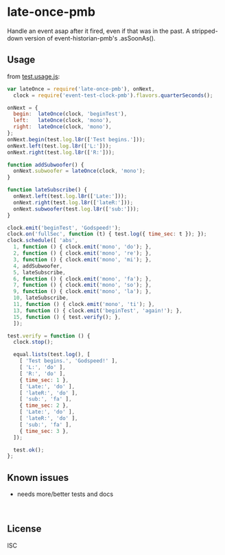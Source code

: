 ﻿
<!--#echo json="package.json" key="name" underline="=" -->
late-once-pmb
=============
<!--/#echo -->

<!--#echo json="package.json" key="description" -->
Handle an event asap after it fired, even if that was in the past. A
stripped-down version of event-historian-pmb&#39;s .asSoonAs().
<!--/#echo -->



Usage
-----

from [test.usage.js](test.usage.js):

<!--#include file="test.usage.js" start="  //#u" stop="  //#r"
  outdent="  " code="javascript" -->
<!--#verbatim lncnt="61" -->
```javascript
var lateOnce = require('late-once-pmb'), onNext,
  clock = require('event-test-clock-pmb').flavors.quarterSeconds();

onNext = {
  begin:  lateOnce(clock, 'beginTest'),
  left:   lateOnce(clock, 'mono'),
  right:  lateOnce(clock, 'mono'),
};
onNext.begin(test.log.l8r(['Test begins.']));
onNext.left(test.log.l8r(['L:']));
onNext.right(test.log.l8r(['R:']));

function addSubwoofer() {
  onNext.subwoofer = lateOnce(clock, 'mono');
}

function lateSubscribe() {
  onNext.left(test.log.l8r(['Late:']));
  onNext.right(test.log.l8r(['lateR:']));
  onNext.subwoofer(test.log.l8r(['sub:']));
}

clock.emit('beginTest', 'Godspeed!');
clock.on('fullSec', function (t) { test.log({ time_sec: t }); });
clock.schedule([ 'abs',
  1, function () { clock.emit('mono', 'do'); },
  2, function () { clock.emit('mono', 're'); },
  3, function () { clock.emit('mono', 'mi'); },
  4, addSubwoofer,
  5, lateSubscribe,
  6, function () { clock.emit('mono', 'fa'); },
  7, function () { clock.emit('mono', 'so'); },
  9, function () { clock.emit('mono', 'la'); },
  10, lateSubscribe,
  11, function () { clock.emit('mono', 'ti'); },
  13, function () { clock.emit('beginTest', 'again!'); },
  15, function () { test.verify(); },
  ]);

test.verify = function () {
  clock.stop();

  equal.lists(test.log(), [
    [ 'Test begins.', 'Godspeed!' ],
    [ 'L:', 'do' ],
    [ 'R:', 'do' ],
    { time_sec: 1 },
    [ 'Late:', 'do' ],
    [ 'lateR:', 'do' ],
    [ 'sub:', 'fa' ],
    { time_sec: 2 },
    [ 'Late:', 'do' ],
    [ 'lateR:', 'do' ],
    [ 'sub:', 'fa' ],
    { time_sec: 3 },
  ]);

  test.ok();
};
```
<!--/include-->





<!--#toc stop="scan" -->



Known issues
------------

* needs more/better tests and docs




&nbsp;


License
-------
<!--#echo json="package.json" key=".license" -->
ISC
<!--/#echo -->

